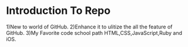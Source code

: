 Introduction To Repo
====================
1)New to world of GitHub.
2)Enhance it to ulitize the all the feature of GitHub.
3)My Favorite code school path HTML,CSS,JavaScript,Ruby and iOS.
